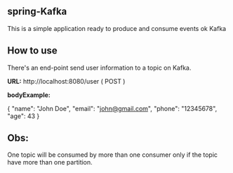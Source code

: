 ## spring-Kafka
This is a simple application ready to produce and consume events ok Kafka

## How to use

There's an end-point send user information to a topic on Kafka.

**URL:** http://localhost:8080/user ( POST )

**bodyExample:**

{
"name": "John Doe",
"email": "john@gmail.com",
"phone": "12345678",
"age": 43
}

## Obs:

One topic will be consumed by more than one consumer only if the topic have more than one partition.
